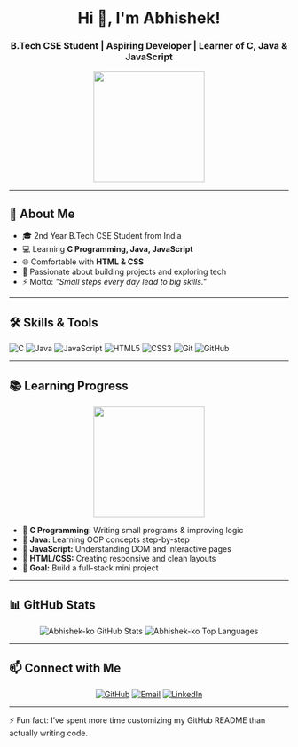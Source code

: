 <h1 align="center">Hi 👋, I'm Abhishek!</h1>
<h3 align="center">B.Tech CSE Student | Aspiring Developer | Learner of C, Java & JavaScript</h3>

<p align="center">
  <img src="https://media.giphy.com/media/26ufdipQqU2lhNA4g/giphy.gif" width="200"/>
</p>

---

## 🌟 About Me
- 🎓 2nd Year B.Tech CSE Student from India  
- 💻 Learning **C Programming, Java, JavaScript**  
- 🌐 Comfortable with **HTML & CSS**  
- 🚀 Passionate about building projects and exploring tech  
- ⚡ Motto: *"Small steps every day lead to big skills."*

---

## 🛠 Skills & Tools
<p align="left">
  <img alt="C" src="https://img.shields.io/badge/C-00599C?style=for-the-badge&logo=c&logoColor=white">
  <img alt="Java" src="https://img.shields.io/badge/Java-007396?style=for-the-badge&logo=java&logoColor=white">
  <img alt="JavaScript" src="https://img.shields.io/badge/JavaScript-F7DF1E?style=for-the-badge&logo=javascript&logoColor=black">
  <img alt="HTML5" src="https://img.shields.io/badge/HTML5-E34F26?style=for-the-badge&logo=html5&logoColor=white">
  <img alt="CSS3" src="https://img.shields.io/badge/CSS3-1572B6?style=for-the-badge&logo=css3&logoColor=white">
  <img alt="Git" src="https://img.shields.io/badge/Git-F05032?style=for-the-badge&logo=git&logoColor=white">
  <img alt="GitHub" src="https://img.shields.io/badge/GitHub-181717?style=for-the-badge&logo=github&logoColor=white">
</p>

---

## 📚 Learning Progress
<p align="center">
  <img src="https://media.giphy.com/media/3o7aCTfyhYawdOXcFW/giphy.gif" width="200"/>
</p>

- 📖 **C Programming:** Writing small programs & improving logic  
- 📖 **Java:** Learning OOP concepts step-by-step  
- 📖 **JavaScript:** Understanding DOM and interactive pages 
- 📖 **HTML/CSS:** Creating responsive and clean layouts  
- 🎯 **Goal:** Build a full-stack mini project

---

## 📊 GitHub Stats
<p align="center">
  <img src="https://github-readme-stats.vercel.app/api?username=Abhishek-ko&show_icons=true&count_private=true&hide=prs&theme=tokyonight" alt="Abhishek-ko GitHub Stats" />
  <img src="https://github-readme-stats.vercel.app/api/top-langs/?username=Abhishek-ko&layout=compact&theme=tokyonight" alt="Abhishek-ko Top Languages" />
</p>

---

## 📫 Connect with Me
<p align="center">
  <a href="https://github.com/Abhishek-ko"><img alt="GitHub" src="https://img.shields.io/badge/GitHub-181717?style=for-the-badge&logo=github&logoColor=white"></a>
  <a href="mailto:abhishekch2906@gmail.com"><img alt="Email" src="https://img.shields.io/badge/Email-D14836?style=for-the-badge&logo=gmail&logoColor=white"></a>
  <a href="https://www.linkedin.com/in/abhisheikhumar/"><img alt="LinkedIn" src="https://img.shields.io/badge/LinkedIn-0077B5?style=for-the-badge&logo=linkedin&logoColor=white"></a>
</p>

---

⚡  Fun fact: I’ve spent more time customizing my GitHub README than actually writing code.
